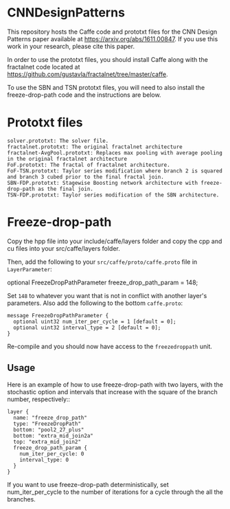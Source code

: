 # CNNDesignPatterns

This repository hosts the Caffe code and prototxt files for the CNN Design Patterns paper available at https://arxiv.org/abs/1611.00847.  If you use this work in your research, please cite this paper.


In order to use the prototxt files, you should install Caffe along with the fractalnet code located at https://github.com/gustavla/fractalnet/tree/master/caffe.

To use the SBN and TSN prototxt files, you will need to also install the freeze-drop-path code and the instructions are below.

Prototxt files
==============

    solver.prototxt: The solver file.
    fractalnet.prototxt: The original fractalnet architecture
    fractalnet-AvgPool.prototxt: Replaces max pooling with average pooling in the original fractalnet architecture
    FoF.prototxt: The fractal of fractalnet architecture.
    FoF-TSN.prototxt: Taylor series modification where branch 2 is squared and branch 3 cubed prior to the final fractal join.
    SBN-FDP.prototxt: Stagewise Boosting network architecture with freeze-drop-path as the final join.
    TSN-FDP.prototxt: Taylor series modification of the SBN architecture.


Freeze-drop-path
================

Copy the hpp file into your include/caffe/layers folder and copy the cpp and cu files into your src/caffe/layers folder. 

Then, add the following to your ``src/caffe/proto/caffe.proto`` file in ``LayerParameter``:

  optional FreezeDropPathParameter freeze_drop_path_param = 148;

Set ``148`` to whatever you want that is not in conflict with another layer's parameters. Also add the following to the bottom ``caffe.proto``:

    message FreezeDropPathParameter {
      optional uint32 num_iter_per_cycle = 1 [default = 0];
      optional uint32 interval_type = 2 [default = 0];
    }

Re-compile and you should now have access to the ``freezedroppath`` unit.

Usage
-----
Here is an example of how to use freeze-drop-path with two layers, with the stochastic option and intervals that increase with the square of the branch number, respectively::

    layer {
      name: "freeze_drop_path"
      type: "FreezeDropPath"
      bottom: "pool2_27_plus"
      bottom: "extra_mid_join2a"
      top: "extra_mid_join2"
      freeze_drop_path_param {
        num_iter_per_cycle: 0
        interval_type: 0
      }
    }

If you want to use freeze-drop-path deterministically, set num_iter_per_cycle to the number of iterations for a cycle through the all the branches.


